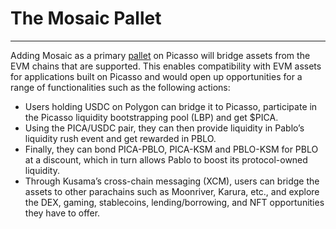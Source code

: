 # The Mosaic Pallet

---

Adding Mosaic as a primary 
[pallet](https://composablefi.medium.com/the-pallet-revolution-powered-by-picasso-481377738836) on Picasso will 
bridge assets from the EVM chains that are supported. This enables compatibility with EVM assets for applications built 
on Picasso and would open up opportunities for a range of functionalities such as the following actions:

* Users holding USDC on Polygon can bridge it to Picasso, participate in the Picasso liquidity bootstrapping pool (LBP)
  and get $PICA. 
* Using the PICA/USDC pair, they can then provide liquidity in Pablo’s liquidity rush event and get rewarded in PBLO. 
* Finally, they can bond PICA-PBLO, PICA-KSM and PBLO-KSM for PBLO at a discount, which in turn allows Pablo to boost 
  its protocol-owned liquidity.
* Through Kusama’s cross-chain messaging (XCM), users can bridge the assets to other parachains such as Moonriver, 
  Karura, etc., and explore the DEX, gaming, stablecoins, lending/borrowing, and NFT opportunities they have to offer.